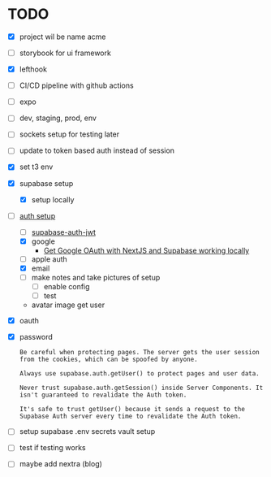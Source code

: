 # TODO

- [x] project wil be name acme
- [ ] storybook for ui framework

- [x] lefthook
- [ ] CI/CD pipeline with github actions
- [ ] expo
- [ ] dev, staging, prod, env
- [ ] sockets setup for testing later
- [ ] update to token based auth instead of session

- [x] set t3 env
- [x] supabase setup
  - [x] setup locally 

- [ ] [auth setup](https://supabase.com/docs/guides/auth/server-side/nextjs)
  - [ ] [supabase-auth-jwt](https://www.youtube.com/watch?v=rwnOal_xRtM)
  - [x] google
    - [Get Google OAuth with NextJS and Supabase working locally
](https://medium.com/@olliedoesdev/nextjs-supabase-google-oauth-on-localhost-0fe8b6341785)
  - [ ] apple auth
  - [x] email
  - [ ] make notes and take pictures of setup
    - [ ] enable config
    - [ ] test 
  - avatar image get user
- [x] oauth
- [x] password
  ```
  Be careful when protecting pages. The server gets the user session from the cookies, which can be spoofed by anyone.

  Always use supabase.auth.getUser() to protect pages and user data.

  Never trust supabase.auth.getSession() inside Server Components. It isn't guaranteed to revalidate the Auth token.

  It's safe to trust getUser() because it sends a request to the Supabase Auth server every time to revalidate the Auth token.
  ```
- [ ] setup supabase .env secrets vault setup

- [ ] test if testing works
- [ ] maybe add nextra (blog)
